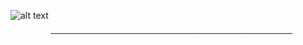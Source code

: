              
   ![alt text](https://media.discordapp.net/attachments/834687071729090571/879079450162118696/Sans_titre_7.jpg) 
 
             ──────────────────────────────────────────────────────
                  
                  
